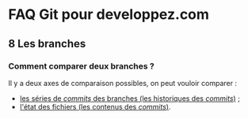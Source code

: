 # FAQ Git pour developpez.com

## 8 Les branches

### Comment comparer deux branches ?

Il y a deux axes de comparaison possibles, on peut vouloir comparer :

- [les séries de *commits* des branches (les historiques des *commits*)](008.q010.md) ;
- [l'état des fichiers (les contenus des *commits*)](008.q011.md).
